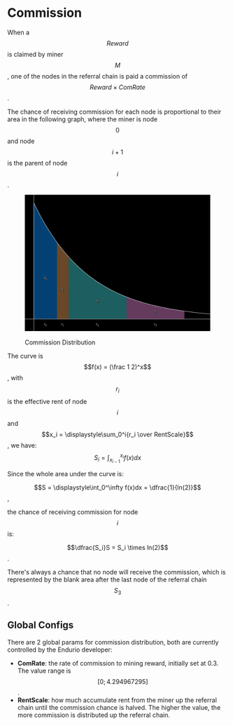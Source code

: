 # Commission

When a $$Reward$$ is claimed by miner $$M$$, one of the nodes in the referral chain is paid a commission of $$Reward \times ComRate$$.

The chance of receiving commission for each node is proportional to their area in the following graph, where the miner is node $$0$$ and node $$i+1$$ is the parent of node $$i$$.

<figure><img src="../.gitbook/assets/image (9).png" alt=""><figcaption><p>Commission Distribution</p></figcaption></figure>

The curve is $$f(x) = (\frac 1 2)^x$$, with $$r_i$$ is the effective rent of node $$i$$ and $$x_i = \displaystyle\sum_0^i{r_i \over RentScale}$$, we have: $$S_i=\displaystyle\int_{x_{i-1}}^{x_i}f(x)dx$$

Since the whole area under the curve is:

$$S = \displaystyle\int_0^\infty f(x)dx = \dfrac{1}{ln(2)}$$,

the chance of receiving commission for node $$i$$ is:

$$\dfrac{S_i}S = S_i \times ln(2)$$.

There's always a chance that no node will receive the commission, which is represented by the blank area after the last node of the referral chain $$S_3$$.

## Global Configs

There are 2 global params for commission distribution, both are currently controlled by the Endurio developer:

* **ComRate**: the rate of commission to mining reward, initially set at 0.3. The value range is $$[0;4.294967295]$$.
* **RentScale**: how much accumulate rent from the miner up the referral chain until the commission chance is halved. The higher the value, the more commission is distributed up the referral chain.

